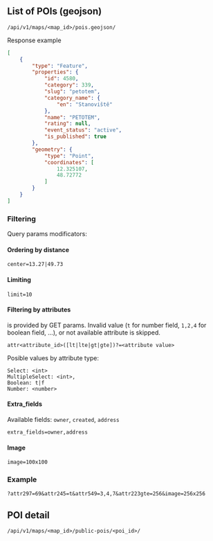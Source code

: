 
List of POIs (geojson)
---

`/api/v1/maps/<map_id>/pois.geojson/`

Response example

```json
[
    {
        "type": "Feature",
        "properties": {
            "id": 4580,
            "category": 339,
            "slug": "petotem",
            "category_name": {
                "en": "Stanoviště"
            },
            "name": "PETOTEM",
            "rating": null,
            "event_status": "active",
            "is_published": true
        },
        "geometry": {
            "type": "Point",
            "coordinates": [
                12.325107,
                48.72772
            ]
        }
    }
]
```

### Filtering

Query params modificators:

#### Ordering by distance 
`center=13.27|49.73`

#### Limiting 
`limit=10`

#### Filtering by attributes
is provided by GET params. Invalid value (`t` for number field, `1,2,4` for boolean field, ...), or not available attribute is skipped.

`attr<attribute_id>([lt|lte|gt|gte])?=<attribute value>`

Posible values by attribute type:

    Select: <int>
    MultipleSelect: <int>,
    Boolean: t|f
    Number: <number>

#### Extra_fields
Available fields: `owner`, `created`, `address`
    
`extra_fields=owner,address`

#### Image 
`image=100x100`

### Example 

```
?attr297=69&attr245=t&attr549=3,4,7&attr223gte=256&image=256x256 
```


POI detail
---

`/api/v1/maps/<map_id>/public-pois/<poi_id>/`
